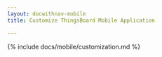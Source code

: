 ```yaml
---
layout: docwithnav-mobile
title: Customize ThingsBoard Mobile Application

---
```


{% include docs/mobile/customization.md %}
